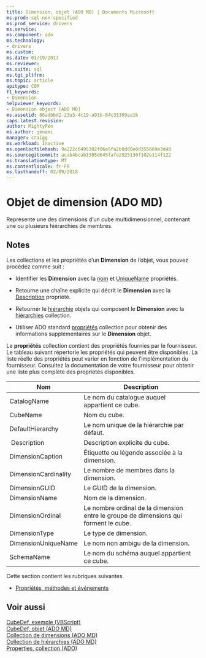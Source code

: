 ```yaml
---
title: Dimension, objet (ADO MD) | Documents Microsoft
ms.prod: sql-non-specified
ms.prod_service: drivers
ms.service: 
ms.component: ado
ms.technology:
- drivers
ms.custom: 
ms.date: 01/19/2017
ms.reviewer: 
ms.suite: sql
ms.tgt_pltfrm: 
ms.topic: article
apitype: COM
f1_keywords:
- Dimension
helpviewer_keywords:
- Dimension object [ADO MD]
ms.assetid: 66adbbd2-23a3-4c19-a91b-84c31309aa1b
caps.latest.revision: 
author: MightyPen
ms.author: genemi
manager: craigg
ms.workload: Inactive
ms.openlocfilehash: 9a222c6495302f06e5fa2b8dd0e0d355869e3d40
ms.sourcegitcommit: acab4bcab1385d645fafe2925130f102e114f122
ms.translationtype: MT
ms.contentlocale: fr-FR
ms.lasthandoff: 02/09/2018
---
```

# <a name="dimension-object-ado-md"></a>Objet de dimension (ADO MD)
Représente une des dimensions d’un cube multidimensionnel, contenant une ou plusieurs hiérarchies de membres.  
  
## <a name="remarks"></a>Notes  
 Les collections et les propriétés d’un **Dimension** de l’objet, vous pouvez procédez comme suit :  
  
-   Identifier les **Dimension** avec la [nom](../../../ado/reference/ado-md-api/name-property-ado-md.md) et [UniqueName](../../../ado/reference/ado-md-api/uniquename-property-ado-md.md) propriétés.  
  
-   Retourne une chaîne explicite qui décrit le **Dimension** avec la [Description](../../../ado/reference/ado-md-api/description-property-ado-md.md) propriété.  
  
-   Retourner le [hiérarchie](../../../ado/reference/ado-md-api/hierarchy-object-ado-md.md) objets qui composent le **Dimension** avec la [hiérarchies](../../../ado/reference/ado-md-api/hierarchies-collection-ado-md.md) collection.  
  
-   Utiliser ADO standard [propriétés](../../../ado/reference/ado-api/properties-collection-ado.md) collection pour obtenir des informations supplémentaires sur le **Dimension** objet.  
  
 Le **propriétés** collection contient des propriétés fournies par le fournisseur. Le tableau suivant répertorie les propriétés qui peuvent être disponibles. La liste réelle des propriétés peut varier en fonction de l’implémentation du fournisseur. Consultez la documentation de votre fournisseur pour obtenir une liste plus complète des propriétés disponibles.  
  
|Nom| Description|  
|----------|-----------------|  
|CatalogName|Le nom du catalogue auquel appartient ce cube.|  
|CubeName|Nom du cube.|  
|DefaultHierarchy|Le nom unique de la hiérarchie par défaut.|  
| Description|Description explicite du cube.|  
|DimensionCaption|Étiquette ou légende associée à la dimension.|  
|DimensionCardinality|Le nombre de membres dans la dimension.|  
|DimensionGUID|Le GUID de la dimension.|  
|DimensionName|Nom de la dimension.|  
|DimensionOrdinal|Le nombre ordinal de la dimension entre le groupe de dimensions qui forment le cube.|  
|DimensionType|Le type de dimension.|  
|DimensionUniqueName|Le nom non ambigu de la dimension.|  
|SchemaName|Le nom du schéma auquel appartient ce cube.|  
  
 Cette section contient les rubriques suivantes.  
  
-   [Propriétés, méthodes et événements](../../../ado/reference/ado-md-api/dimension-object-properties-methods-and-events.md)  
  
## <a name="see-also"></a>Voir aussi  
 [CubeDef, exemple (VBScript)](../../../ado/reference/ado-md-api/cubedef-example-vbscript.md)   
 [CubeDef, objet (ADO MD)](../../../ado/reference/ado-md-api/cubedef-object-ado-md.md)   
 [Collection de dimensions (ADO MD)](../../../ado/reference/ado-md-api/dimensions-collection-ado-md.md)   
 [Collection de hiérarchies (ADO MD)](../../../ado/reference/ado-md-api/hierarchies-collection-ado-md.md)   
 [Properties, collection (ADO)](../../../ado/reference/ado-api/properties-collection-ado.md)
